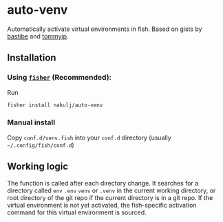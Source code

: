 # auto-venv
Automatically activate virtual environments in fish. Based on gists by [bastibe](https://gist.github.com/bastibe/c0950e463ffdfdfada7adf149ae77c6f) and [tommyip](https://gist.github.com/tommyip/cf9099fa6053e30247e5d0318de2fb9e).

## Installation

### Using [`fisher`](https://github.com/jorgebucaran/fisher) (Recommended):
Run
```sh
fisher install nakulj/auto-venv
```

### Manual install

Copy `conf.d/venv.fish` into your `conf.d` directory (usually `~/.config/fish/conf.d`)

## Working logic

The function is called after each directory change. It searches for a directory called `env` `.env` `venv` or `.venv` in the current working directory, or root directory of the git repo if the current directory is in a git repo. If the virtual environment is not yet activated, the fish-specific activation command for this virtual environment is sourced.
